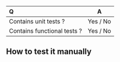 | Q | A |
| :--- | :---: |
| Contains unit tests ? | Yes / No |
| Contains functional tests ? | Yes / No |

## How to test it manually
